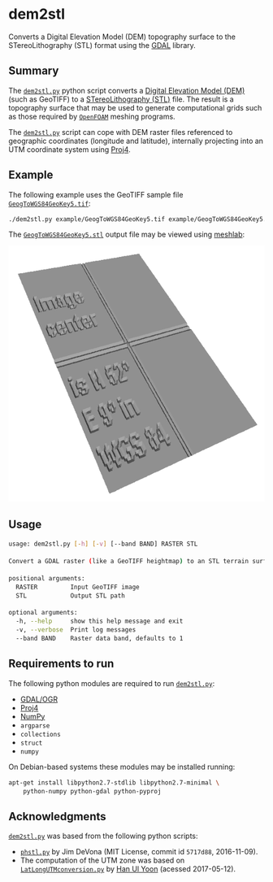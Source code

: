 <!-- vim: set fileencoding=utf-8 fileformat=unix : -->
<!-- vim: set spell spelllang=en : -->
<!-- -*- coding: utf-8 -*- -->
<!-- vim: set ts=8 et sw=4 sts=4 sta : -->

# dem2stl
Converts a Digital Elevation Model (DEM) topography surface to the STereoLithography (STL) format using the [GDAL](http://www.gdal.org/) library.



## Summary

The [`dem2stl.py`](http://github.com/cvr/dem2stl) python script converts a [Digital Elevation Model (DEM)](http://en.wikipedia.org/wiki/Digital_elevation_model) (such as GeoTIFF) to a [STereoLithography (STL)]("http://en.wikipedia.org/wiki/STL_(file_format)) file.
The result is a topography surface that may be used to generate computational grids such as those required by [`OpenFOAM`](http://openfoam.org/) meshing programs.

The [`dem2stl.py`](http://github.com/cvr/dem2stl) script can cope with DEM raster files referenced to geographic coordinates (longitude and latitude), internally projecting into an UTM coordinate system using [Proj4](http://github.com/jswhit/pyproj).


## Example

The following example uses the GeoTIFF sample file [`GeogToWGS84GeoKey5.tif`](http://download.osgeo.org/geotiff/samples/GeogToWGS84GeoKey/GeogToWGS84GeoKey5.tif):

```sh
./dem2stl.py example/GeogToWGS84GeoKey5.tif example/GeogToWGS84GeoKey5.stl
```

The [`GeogToWGS84GeoKey5.stl`](example/GeogToWGS84GeoKey5.png) output file
may be viewed using [meshlab](http://www.meshlab.net/):

![`GeogToWGS84GeoKey5.stl`](example/GeogToWGS84GeoKey5.png)



## Usage

```sh
usage: dem2stl.py [-h] [-v] [--band BAND] RASTER STL

Convert a GDAL raster (like a GeoTIFF heightmap) to an STL terrain surface.

positional arguments:
  RASTER         Input GeoTIFF image
  STL            Output STL path

optional arguments:
  -h, --help     show this help message and exit
  -v, --verbose  Print log messages
  --band BAND    Raster data band, defaults to 1
```


## Requirements to run

The following python modules are required to run
[`dem2stl.py`](http://github.com/cvr/dem2stl):
  * [GDAL/OGR](http://trac.osgeo.org/gdal/wiki/GdalOgrInPython)
  * [Proj4](http://github.com/jswhit/pyproj)
  * [NumPy](http://www.numpy.org/)
  * `argparse`
  * `collections`
  * `struct`
  * `numpy`

On Debian-based systems these modules may be installed running:
```sh
apt-get install libpython2.7-stdlib libpython2.7-minimal \
    python-numpy python-gdal python-pyproj
```


## Acknowledgments

[`dem2stl.py`](http://github.com/cvr/dem2stl) was based from the following
python scripts:
* [`phstl.py`](http://github.com/anoved/phstl) by Jim DeVona (MIT License, commit id `5717d88`, 2016-11-09). 
* The computation of the UTM zone was based on [`LatLongUTMconversion.py`](http://robotics.ai.uiuc.edu/~hyoon24/LatLongUTMconversion.py) by [Han Ul Yoon](mailto:hyoon24@uiuc.edu) (acessed 2017-05-12).



